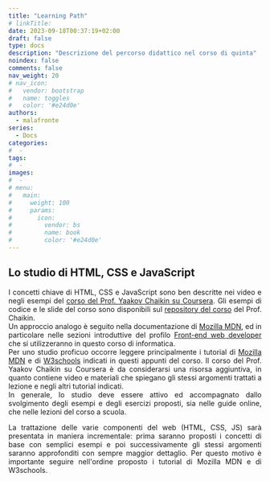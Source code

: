 ```yaml
---
title: "Learning Path"
# linkTitle:
date: 2023-09-18T00:37:19+02:00
draft: false
type: docs
description: "Descrizione del percorso didattico nel corso di quinta"
noindex: false
comments: false
nav_weight: 20
# nav_icon:
#   vendor: bootstrap
#   name: toggles
#   color: '#e24d0e'
authors:
  - malafronte
series:
  - Docs
categories:
#  - 
tags:
#  - 
images:
#  - 
# menu:
#   main:
#     weight: 100
#     params:
#       icon:
#         vendor: bs
#         name: book
#         color: '#e24d0e'
---
```

<style>p {text-align: justify}</style>

## Lo studio di HTML, CSS e JavaScript

I concetti chiave di HTML, CSS e JavaScript  sono ben descritte nei video e negli esempi del [corso del Prof. Yaakov Chaikin su Coursera](https://www.coursera.org/learn/html-css-javascript-for-web-developers/). Gli esempi di codice e le slide del corso sono disponibili sul [repository del corso](https://github.com/jhu-ep-coursera/fullstack-course4) del Prof. Chaikin.  
Un approccio analogo è seguito nella documentazione di [Mozilla MDN](https://developer.mozilla.org/en-US/), ed in particolare nelle sezioni introduttive del profilo [Front-end web developer](https://developer.mozilla.org/en-US/docs/Learn) che si utilizzeranno in questo corso di informatica.  
Per uno studio proficuo occorre leggere principalmente i tutorial di [Mozilla MDN](https://developer.mozilla.org/en-US/) e di [W3schools](https://www.w3schools.com/) indicati in questi appunti del corso. Il corso del Prof. Yaakov Chaikin su Coursera è da considerarsi una risorsa aggiuntiva, in quanto contiene video e materiali che spiegano gli stessi argomenti trattati a lezione e negli altri tutorial indicati.  
In generale, lo studio deve essere attivo ed accompagnato dallo svolgimento degli esempi e degli esercizi proposti, sia nelle guide online, che nelle lezioni del corso a scuola.

La trattazione delle varie componenti del web (HTML, CSS, JS) sarà presentata in maniera incrementale: prima saranno proposti i concetti di base con semplici esempi e poi successivamente gli stessi argomenti saranno approfonditi con sempre maggior dettaglio. Per questo motivo è importante seguire nell'ordine proposto i tutorial di Mozilla MDN e di W3schools.
